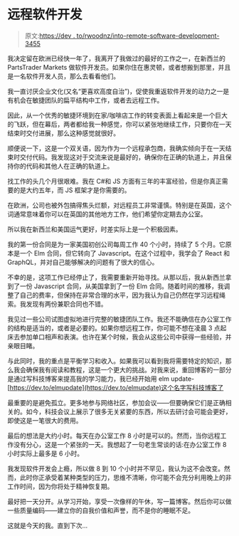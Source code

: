 # 远程软件开发

> 原文:[https://dev . to/rwoodnz/into-remote-software-development-3455](https://dev.to/rwoodnz/into-remote-software-development-3455)

我决定留在欧洲已经快一年了，我离开了我做过的最好的工作之一，在新西兰的 PartsTrader Markets 做软件开发员。如果你住在惠灵顿，或者想搬到那里，并且是一名软件开发人员，那么去看看他们。

我一直讨厌企业文化(又名“更喜欢高度自治”)，促使我重返软件开发的动力之一是有机会在敏捷团队的扁平结构中工作，或者去远程工作。

因此，从一个优秀的敏捷环境到在家/咖啡店工作的转变表面上看起来是一个巨大的飞跃，但在幕后，两者都给我一种感觉，你可以紧张地继续工作，只要你在一天结束时交付进展，那么这种感觉就很好。

顺便说一下，这是一个双关语，因为作为一个远程承包商，我确实倾向于在一天结束时交付代码。我发现这对于交流来说是最好的，确保你在正确的轨道上，并且保持你的代码和其他人在正确的轨道上。

找工作的头几个月很艰难。我在 C#和 JS 方面有三年的丰富经验，但是你真正需要的是大约五年，而 JS 框架才是你需要的。

在欧洲，公司也被外包搞得焦头烂额，对远程员工非常谨慎。特别是在英国，这个词通常意味着你可以在英国的其他地方工作，他们希望你定期去办公室。

所以我在新西兰和美国运气更好，时差实际上是一个积极因素。

我的第一份合同是为一家美国初创公司每周工作 40 个小时，持续了 5 个月。它原本是一个 Elm 合同，但它转向了 Javascript。在这个过程中，我学会了 React 和 GraphQL，并对自己能够解决的问题有了很大的信心。

不幸的是，这项工作已经停止了，我需要重新开始寻找。从那以后，我从新西兰拿到了一份 Javascript 合同，从美国拿到了一份 Elm 合同。随着时间的推移，我调整了自己的费率，但保持在非常合理的水平，因为我认为自己仍然在学习远程绳索。我发现有两份兼职合同也不错。

我见过一些公司试图虚拟地进行完整的敏捷团队工作。我还不能确信在办公室工作的结构是适当的，或者是必要的。如果你想远程工作，你可能不想在凌晨 3 点起床去参加单口相声和表演。也许在某个时候，我会从这些公司中获得一些经验，并亲眼目睹。

与此同时，我的重点是平衡学习和收入。如果我可以看到我将需要特定的知识，那么我会确保我有阅读和教程，这是一个更大的挑战。对我来说，重回博客的一部分是通过写科技博客来提高我的学习能力，我已经开始用 elm update-[https://dev.to/elmupdate](https://dev.to/elmupdate)这个名字写科技博客了

最重要的是避免孤立。更多地参与网络社区，参加会议——但要确保它们是正确相关的。如今，科技会议上展示了很多无关紧要的东西，所以去研讨会可能会更好，即使这是一笔很大的费用。

最后的想法是大约小时。每天在办公室工作 8 小时是可以的。然而，当你远程工作没有分心，这是一个紧张的一天。我想起了一句老生常谈的话:在办公室工作 8 小时实际上最多是 6 小时。

我发现软件开发会上瘾，所以做 8 到 10 个小时并不罕见，我认为这不会改变。然而，此时你正承受着某种类型的压力，思维不清晰，你可能不会充分利用晚上的非工作时间，因为你将处于精神恢复期。

最好把一天分开。从学习开始，享受一次像样的午休，写一篇博客。然后你可以做一些质量编码——建立你的自我价值和声誉，而不是你的睡眠不足。

这就是今天的我。直到下次...